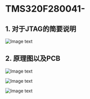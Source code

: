 # TMS320F280041-
## 1. 对于JTAG的简要说明

![Image text](https://github.com/yellow-new/TMS320F280041-/blob/master/Untitled.png)

## 2. 原理图以及PCB

![Image text](https://github.com/yellow-new/TMS320F280041-/blob/master/Untitled%201.png)

![Image text](https://github.com/yellow-new/TMS320F280041-/blob/master/Untitled%202.png)

![Image text](https://github.com/yellow-new/TMS320F280041-/blob/master/Untitled%203.png)

